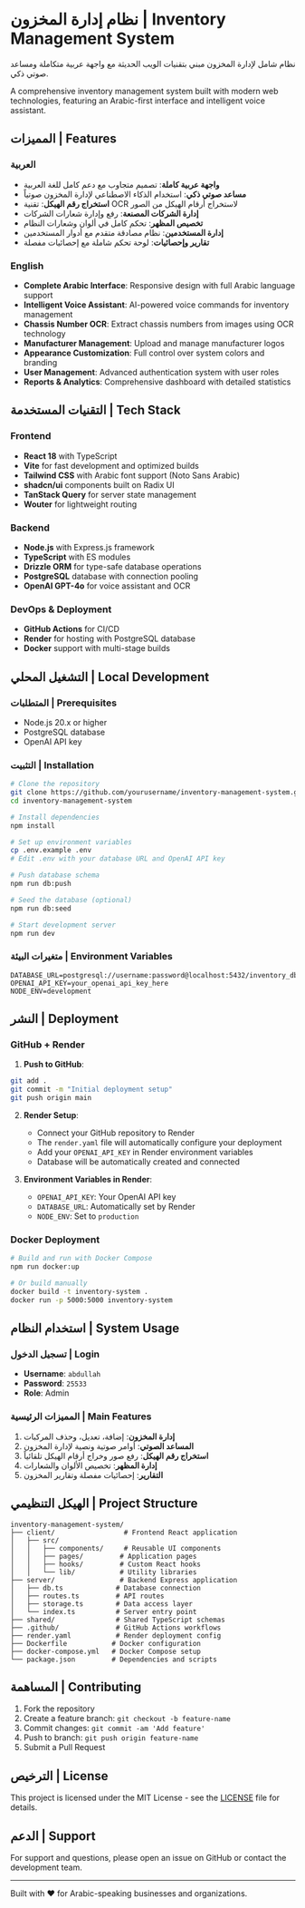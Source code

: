 # نظام إدارة المخزون | Inventory Management System

نظام شامل لإدارة المخزون مبني بتقنيات الويب الحديثة مع واجهة عربية متكاملة ومساعد صوتي ذكي.

A comprehensive inventory management system built with modern web technologies, featuring an Arabic-first interface and intelligent voice assistant.

## المميزات | Features

### العربية
- **واجهة عربية كاملة**: تصميم متجاوب مع دعم كامل للغة العربية
- **مساعد صوتي ذكي**: استخدام الذكاء الاصطناعي لإدارة المخزون صوتياً
- **استخراج رقم الهيكل**: تقنية OCR لاستخراج أرقام الهيكل من الصور
- **إدارة الشركات المصنعة**: رفع وإدارة شعارات الشركات
- **تخصيص المظهر**: تحكم كامل في ألوان وشعارات النظام
- **إدارة المستخدمين**: نظام مصادقة متقدم مع أدوار المستخدمين
- **تقارير وإحصائيات**: لوحة تحكم شاملة مع إحصائيات مفصلة

### English
- **Complete Arabic Interface**: Responsive design with full Arabic language support
- **Intelligent Voice Assistant**: AI-powered voice commands for inventory management
- **Chassis Number OCR**: Extract chassis numbers from images using OCR technology
- **Manufacturer Management**: Upload and manage manufacturer logos
- **Appearance Customization**: Full control over system colors and branding
- **User Management**: Advanced authentication system with user roles
- **Reports & Analytics**: Comprehensive dashboard with detailed statistics

## التقنيات المستخدمة | Tech Stack

### Frontend
- **React 18** with TypeScript
- **Vite** for fast development and optimized builds
- **Tailwind CSS** with Arabic font support (Noto Sans Arabic)
- **shadcn/ui** components built on Radix UI
- **TanStack Query** for server state management
- **Wouter** for lightweight routing

### Backend
- **Node.js** with Express.js framework
- **TypeScript** with ES modules
- **Drizzle ORM** for type-safe database operations
- **PostgreSQL** database with connection pooling
- **OpenAI GPT-4o** for voice assistant and OCR

### DevOps & Deployment
- **GitHub Actions** for CI/CD
- **Render** for hosting with PostgreSQL database
- **Docker** support with multi-stage builds

## التشغيل المحلي | Local Development

### المتطلبات | Prerequisites
- Node.js 20.x or higher
- PostgreSQL database
- OpenAI API key

### التثبيت | Installation

```bash
# Clone the repository
git clone https://github.com/yourusername/inventory-management-system.git
cd inventory-management-system

# Install dependencies
npm install

# Set up environment variables
cp .env.example .env
# Edit .env with your database URL and OpenAI API key

# Push database schema
npm run db:push

# Seed the database (optional)
npm run db:seed

# Start development server
npm run dev
```

### متغيرات البيئة | Environment Variables

```env
DATABASE_URL=postgresql://username:password@localhost:5432/inventory_db
OPENAI_API_KEY=your_openai_api_key_here
NODE_ENV=development
```

## النشر | Deployment

### GitHub + Render

1. **Push to GitHub**:
```bash
git add .
git commit -m "Initial deployment setup"
git push origin main
```

2. **Render Setup**:
   - Connect your GitHub repository to Render
   - The `render.yaml` file will automatically configure your deployment
   - Add your `OPENAI_API_KEY` in Render environment variables
   - Database will be automatically created and connected

3. **Environment Variables in Render**:
   - `OPENAI_API_KEY`: Your OpenAI API key
   - `DATABASE_URL`: Automatically set by Render
   - `NODE_ENV`: Set to `production`

### Docker Deployment

```bash
# Build and run with Docker Compose
npm run docker:up

# Or build manually
docker build -t inventory-system .
docker run -p 5000:5000 inventory-system
```

## استخدام النظام | System Usage

### تسجيل الدخول | Login
- **Username**: `abdullah`
- **Password**: `25533`
- **Role**: Admin

### المميزات الرئيسية | Main Features

1. **إدارة المخزون**: إضافة، تعديل، وحذف المركبات
2. **المساعد الصوتي**: أوامر صوتية ونصية لإدارة المخزون
3. **استخراج رقم الهيكل**: رفع صور وخراج أرقام الهيكل تلقائياً
4. **إدارة المظهر**: تخصيص الألوان والشعارات
5. **التقارير**: إحصائيات مفصلة وتقارير المخزون

## الهيكل التنظيمي | Project Structure

```
inventory-management-system/
├── client/                 # Frontend React application
│   ├── src/
│   │   ├── components/     # Reusable UI components
│   │   ├── pages/         # Application pages
│   │   ├── hooks/         # Custom React hooks
│   │   └── lib/           # Utility libraries
├── server/                # Backend Express application
│   ├── db.ts             # Database connection
│   ├── routes.ts         # API routes
│   ├── storage.ts        # Data access layer
│   └── index.ts          # Server entry point
├── shared/               # Shared TypeScript schemas
├── .github/              # GitHub Actions workflows
├── render.yaml           # Render deployment config
├── Dockerfile           # Docker configuration
├── docker-compose.yml   # Docker Compose setup
└── package.json         # Dependencies and scripts
```

## المساهمة | Contributing

1. Fork the repository
2. Create a feature branch: `git checkout -b feature-name`
3. Commit changes: `git commit -am 'Add feature'`
4. Push to branch: `git push origin feature-name`
5. Submit a Pull Request

## الترخيص | License

This project is licensed under the MIT License - see the [LICENSE](LICENSE) file for details.

## الدعم | Support

For support and questions, please open an issue on GitHub or contact the development team.

---

Built with ❤️ for Arabic-speaking businesses and organizations.